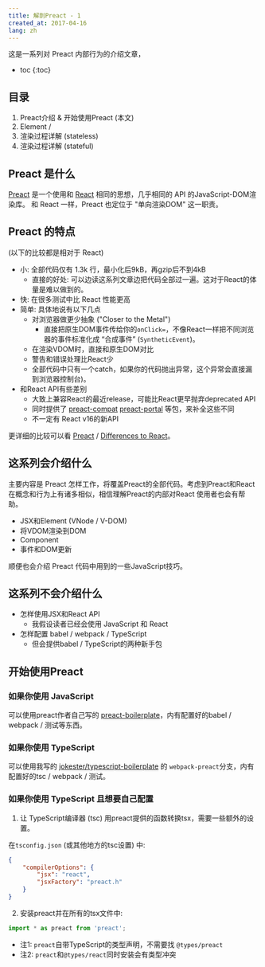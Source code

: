 ```yaml
---
title: 解剖Preact - 1
created_at: 2017-04-16
lang: zh
---
```


这是一系列对 Preact 内部行为的介绍文章，

- toc
{:toc}

<!--


声明式编程: https://www.zhihu.com/question/28292740/answer/41235781
合成事件及其坑: https://zhuanlan.zhihu.com/p/26742034
JSX: https://zhuanlan.zhihu.com/p/29711902

-->

## 目录

1. Preact介绍 & 开始使用Preact (本文)
2. Element / 
3. 渲染过程详解 (stateless)
4. 渲染过程详解 (stateful)

## Preact 是什么

[Preact](https://preactjs.com/) 是一个使用和 [React](https://facebook.github.io/react/) 相同的思想，几乎相同的 API 的JavaScript-DOM渲染库。
和 React 一样，Preact 也定位于 "单向渲染DOM" 这一职责。

## Preact 的特点

(以下的比较都是相对于 React)

- 小: 全部代码仅有 1.3k 行，最小化后9kB，再gzip后不到4kB
    - 直接的好处: 可以边读这系列文章边把代码全部过一遍。这对于React的体量是难以做到的。
- 快: 在很多测试中比 React 性能更高
- 简单: 具体地说有以下几点
    - 对浏览器做更少抽象 ("Closer to the Metal")
        - 直接把原生DOM事件传给你的`onClick=`，不像React一样把不同浏览器的事件标准化成 “合成事件” (`SyntheticEvent`)。
    - 在渲染VDOM时，直接和原生DOM对比
    - 警告和错误处理比React少
    - 全部代码中只有一个catch，如果你的代码抛出异常，这个异常会直接漏到浏览器控制台)。<!-- TODO: 漏异常会导致不可逆的状态破坏吗？(FIXME: 可能会..) -->
- 和React API有些差别
    - 大致上兼容React的最近release，可能比React更早抛弃deprecated API
    - 同时提供了 [preact-compat](https://github.com/developit/preact-compat) [preact-portal](https://github.com/developit/preact-portal/) 等包，来补全这些不同
    - 不一定有 React v16的新API
<!-- TODO:  diff算法略有不同? -->

更详细的比较可以看 [Preact](https://preactjs.com/) / [Differences to React](https://preactjs.com/guide/differences-to-react)。

## 这系列会介绍什么

主要内容是 Preact 怎样工作，将覆盖Preact的全部代码。考虑到Preact和React在概念和行为上有诸多相似，相信理解Preact的内部对React 使用者也会有帮助。

- JSX和Element (VNode / V-DOM)
- 将VDOM渲染到DOM
- Component
- 事件和DOM更新

顺便也会介绍 Preact 代码中用到的一些JavaScript技巧。

## 这系列不会介绍什么

- 怎样使用JSX和React API
    - 我假设读者已经会使用 JavaScript 和 React
- 怎样配置 babel / webpack / TypeScript
    - 但会提供babel / TypeScript的两种新手包

## 开始使用Preact

### 如果你使用 JavaScript

可以使用preact作者自己写的 [preact-boilerplate](https://github.com/developit/preact-boilerplate)，内有配置好的babel / webpack / 测试等东西。

### 如果你使用 TypeScript

可以使用我写的 [jokester/typescript-boilerplate](https://github.com/jokester/typescript-boilerplate) 的 `webpack-preact`分支，内有配置好的tsc / webpack / 测试。

### 如果你使用 TypeScript 且想要自己配置

1. 让 TypeScript编译器 (tsc) 用preact提供的函数转换tsx，需要一些额外的设置。

在`tsconfig.json` (或其他地方的tsc设置) 中:

```json
{
    "compilerOptions": {
        "jsx": "react",
        "jsxFactory": "preact.h"
    }
}
```

2. 安装preact并在所有的tsx文件中:

```typescript
import * as preact from 'preact';
```

- 注1: `preact`自带TypeScript的类型声明，不需要找 `@types/preact`
- 注2: `preact`和`@types/react`同时安装会有类型冲突
